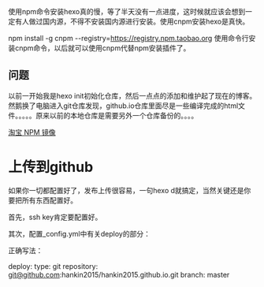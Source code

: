 使用npm命令安装hexo真的慢，等了半天没有一点进度，这时候就应该会想到一定有人做过国内源，不得不安装国内源进行安装。使用cnpm安装hexo是真快。

npm install -g cnpm --registry=https://registry.npm.taobao.org
使用命令行安装cnpm命令，以后就可以使用cnpm代替npm安装插件了。


## 问题
以前一开始我是hexo init初始化仓库，然后一点点的添加和维护起了现在的博客。然鹅换了电脑进入git仓库发现，github.io仓库里面尽是一些编译完成的html文件。。。。。原来以前的本地仓库是需要另外一个仓库备份的。。。。

[淘宝 NPM 镜像](https://npm.taobao.org/)


# 上传到github
如果你一切都配置好了，发布上传很容易，一句hexo d就搞定，当然关键还是你要把所有东西配置好。

首先，ssh key肯定要配置好。

其次，配置_config.yml中有关deploy的部分：

正确写法：

deploy:
  type: git
  repository: git@github.com:hankin2015/hankin2015.github.io.git
  branch: master